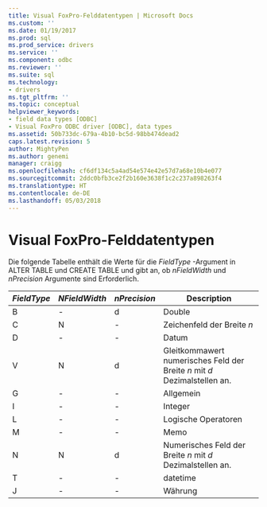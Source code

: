 ```yaml
---
title: Visual FoxPro-Felddatentypen | Microsoft Docs
ms.custom: ''
ms.date: 01/19/2017
ms.prod: sql
ms.prod_service: drivers
ms.service: ''
ms.component: odbc
ms.reviewer: ''
ms.suite: sql
ms.technology:
- drivers
ms.tgt_pltfrm: ''
ms.topic: conceptual
helpviewer_keywords:
- field data types [ODBC]
- Visual FoxPro ODBC driver [ODBC], data types
ms.assetid: 50b733dc-679a-4b10-bc5d-98bb474dead2
caps.latest.revision: 5
author: MightyPen
ms.author: genemi
manager: craigg
ms.openlocfilehash: cf6df134c5a4ad54e574e42e57d7a68e10b4e077
ms.sourcegitcommit: 2ddc0bfb3ce2f2b160e3638f1c2c237a898263f4
ms.translationtype: HT
ms.contentlocale: de-DE
ms.lasthandoff: 05/03/2018
---
```

# <a name="visual-foxpro-field-data-types"></a>Visual FoxPro-Felddatentypen
Die folgende Tabelle enthält die Werte für die *FieldType* -Argument in ALTER TABLE und CREATE TABLE und gibt an, ob *nFieldWidth* und *nPrecision* Argumente sind Erforderlich.  
  
|*FieldType*|*NFieldWidth*|*nPrecision*|Description|  
|-----------------|-------------------|------------------|-----------------|  
|B|-|d|Double|  
|C|N|-|Zeichenfeld der Breite *n*|  
|D|-|-|Datum|  
|V|N|d|Gleitkommawert numerisches Feld der Breite *n* mit *d* Dezimalstellen an.|  
|G|-|-|Allgemein|  
|I|-|-|Integer|  
|L|-|-|Logische Operatoren|  
|M|-|-|Memo|  
|N|N|d|Numerisches Feld der Breite *n* mit *d* Dezimalstellen an.|  
|T|-|-|datetime|  
|J|-|-|Währung|
